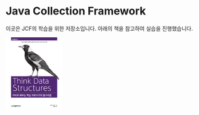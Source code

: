 # Java Collection Framework

이곳은 JCF의 학습을 위한 저장소입니다. 아래의 책을 참고하여 실습을 진행했습니다.

<a href = "https://digital.kyobobook.co.kr/digital/ebook/ebookDetail.ink?barcode=4801162240848#"><img src="./img/book_1.jpg" width="150"> </a>


